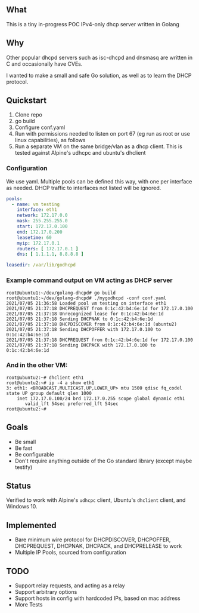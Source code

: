 ## What

This is a tiny in-progress POC IPv4-only dhcp server written in Golang

## Why

Other popular dhcpd servers such as isc-dhcpd and dnsmasq are written in C and occasionally
have CVEs.

I wanted to make a small and safe Go solution, as well as to learn the DHCP protocol.

## Quickstart

1. Clone repo
2. go build
3. Configure conf.yaml
3. Run with permissions needed to listen on port 67 (eg run as root or use linux capabilities), as follows
4. Run a separate VM on the same bridge/vlan as a dhcp client. This is tested against Alpine's udhcpc and ubuntu's dhclient

### Configuration

We use yaml. Multiple pools can be defined this way, with one per interface as needed. DHCP traffic to interfaces
not listed will be ignored.

```yaml
pools:
  - name: vm testing
    interface: eth1
    network: 172.17.0.0
    mask: 255.255.255.0
    start: 172.17.0.100
    end: 172.17.0.200
    leasetime: 60
    myip: 172.17.0.1
    routers: [ 172.17.0.1 ]
    dns: [ 1.1.1.1, 8.8.8.8 ]

leasedir: /var/lib/godhcpd
```

### Example command output on VM acting as DHCP server

```
root@ubuntu1:~/dev/golang-dhcpd# go build
root@ubuntu1:~/dev/golang-dhcpd# ./mygodhcpd -conf conf.yaml
2021/07/05 21:36:58 Loaded pool vm testing on interface eth1
2021/07/05 21:37:18 DHCPREQUEST from 0:1c:42:b4:6e:1d for 172.17.0.100
2021/07/05 21:37:18 Unrecognized lease for 0:1c:42:b4:6e:1d
2021/07/05 21:37:18 Sending DHCPNAK to 0:1c:42:b4:6e:1d
2021/07/05 21:37:18 DHCPDISCOVER from 0:1c:42:b4:6e:1d (ubuntu2)
2021/07/05 21:37:18 Sending DHCPOFFER with 172.17.0.100 to 0:1c:42:b4:6e:1d
2021/07/05 21:37:18 DHCPREQUEST from 0:1c:42:b4:6e:1d for 172.17.0.100
2021/07/05 21:37:18 Sending DHCPACK with 172.17.0.100 to 0:1c:42:b4:6e:1d
```

### And in the other VM:

```
root@ubuntu2:~# dhclient eth1
root@ubuntu2:~# ip -4 a show eth1
3: eth1: <BROADCAST,MULTICAST,UP,LOWER_UP> mtu 1500 qdisc fq_codel state UP group default qlen 1000
    inet 172.17.0.100/24 brd 172.17.0.255 scope global dynamic eth1
       valid_lft 54sec preferred_lft 54sec
root@ubuntu2:~#
```

## Goals

- Be small
- Be fast
- Be configurable
- Don't require anything outside of the Go standard library (except maybe testify)

## Status

Verified to work with Alpine's `udhcpc` client, Ubuntu's `dhclient` client, and Windows 10.

## Implemented

- Bare minimum wire protocol for DHCPDISCOVER, DHCPOFFER, DHCPREQUEST, DHCPNAK, DHCPACK, and DHCPRELEASE to work
- Multiple IP Pools, sourced from configuration

## TODO

- Support relay requests, and acting as a relay
- Support arbitrary options
- Support hosts in config with hardcoded IPs, based on mac address
- More Tests
